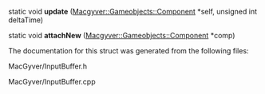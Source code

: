 <div id="struct_demo_project_1_1_input_buffer">

</div>

<span id="struct_demo_project_1_1_input_buffer"
label="struct_demo_project_1_1_input_buffer"></span>

<div class="DoxyCompactItemize">

<span id="struct_demo_project_1_1_input_buffer_a561fad911d69cb2426f0ee3d17e3a7f5"
label="struct_demo_project_1_1_input_buffer_a561fad911d69cb2426f0ee3d17e3a7f5"></span>
static void **update**
([Macgyver::Gameobjects::Component](#class_macgyver_1_1_gameobjects_1_1_component)
$\ast$self, unsigned int deltaTime)

<span id="struct_demo_project_1_1_input_buffer_a2b6077090e815252d6af673c0c4fba7c"
label="struct_demo_project_1_1_input_buffer_a2b6077090e815252d6af673c0c4fba7c"></span>
static void **attachNew**
([Macgyver::Gameobjects::Component](#class_macgyver_1_1_gameobjects_1_1_component)
$\ast$comp)

</div>

The documentation for this struct was generated from the following
files:

<div class="DoxyCompactItemize">

MacGyver/InputBuffer.h

MacGyver/InputBuffer.cpp

</div>
